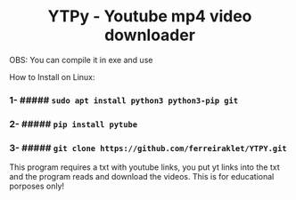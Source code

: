 <h1 align="center">YTPy - Youtube mp4 video downloader</h1>
OBS: You can compile it in exe and use

How to Install on Linux:

### 1- ##### `sudo apt install python3 python3-pip git`

### 2- ##### `pip install pytube`

### 3- ##### `git clone https://github.com/ferreiraklet/YTPY.git`

This program requires a txt with youtube links, you put yt links into the txt and the program reads and download the videos.
This is for educational porposes only!
